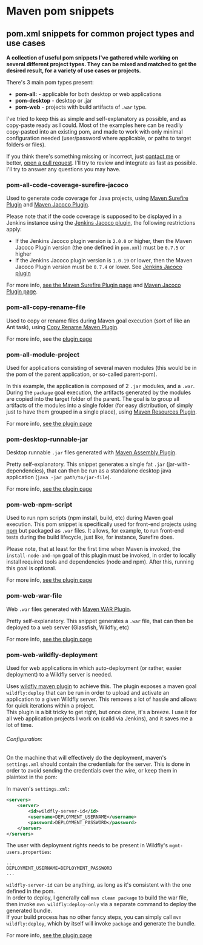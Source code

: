 # Maven pom snippets

## pom.xml snippets for common project types and use cases

**A collection of useful pom snippets I've gathered while working on several different project types. They can be mixed and matched to get the desired result, for a variety of use cases or projects.**  
  
There's 3 main pom types present:  
- **pom-all:** - applicable for both desktop or web applications  
- **pom-desktop** - desktop or .jar  
- **pom-web** - projects with build artifacts of `.war` type.  

I've tried to keep this as simple and self-explanatory as possible, and as copy-paste ready as I could. Most of the examples here can be readily copy-pasted into an existing pom, and made to work with only minimal configuration needed (user/password where applicable, or paths to target folders or files).  

If you think there's something missing or incorrect, just [contact me](https://www.andreistraut.info/#contact) or better, [open a pull request](https://help.github.com/articles/creating-a-pull-request/). I'll try to review and integrate as fast as possible. I'll try to answer any questions you may have.  

### pom-all-code-coverage-surefire-jacoco

Used to generate code coverage for Java projects, using [Maven Surefire Plugin](http://maven.apache.org/surefire/maven-surefire-plugin/) and [Maven Jacoco Plugin](https://mvnrepository.com/artifact/org.jacoco/jacoco-maven-plugin).  
  
Please note that if the code coverage is supposed to be displayed in a Jenkins instance using the [Jenkins Jacoco plugin](https://wiki.jenkins.io/display/JENKINS/JaCoCo+Plugin), the following restrictions apply:  
- If the Jenkins Jacoco plugin version is `2.0.0` or higher, then the Maven Jacoco Plugin version (the one defined in `pom.xml`) must be `0.7.5` or higher  
- If the Jenkins Jacoco plugin version is `1.0.19` or lower, then the Maven Jacoco Plugin version must be `0.7.4` or lower. See [Jenkins Jacoco plugin](https://wiki.jenkins.io/display/JENKINS/JaCoCo+Plugin)  

For more info, [see the Maven Surefire Plugin page](http://maven.apache.org/surefire/maven-surefire-plugin/) and [Maven Jacoco Plugin page](https://mvnrepository.com/artifact/org.jacoco/jacoco-maven-plugin).  

### pom-all-copy-rename-file
  
Used to copy or rename files during Maven goal execution (sort of like an Ant task), using [Copy Rename Maven Plugin](https://mvnrepository.com/artifact/com.coderplus.maven.plugins/copy-rename-maven-plugin/1.0).  
  
For more info, see the [plugin page](https://mvnrepository.com/artifact/com.coderplus.maven.plugins/copy-rename-maven-plugin/1.0)

### pom-all-module-project

Used for applications consisting of several maven modules (this would be in the pom of the parent application, or so-called parent-pom).  
  
In this example, the application is composed of 2 `.jar` modules, and a `.war`. During the `package` goal execution, the artifacts generated by the modules are copied into the target folder of the parent. The goal is to group all artifacts of the modules into a single folder (for easy distribution, of simply just to have them grouped in a single place), using [Maven Resources Plugin](https://maven.apache.org/plugins/maven-resources-plugin/).  
  
For more info, [see the plugin page](https://maven.apache.org/plugins/maven-resources-plugin/)  

### pom-desktop-runnable-jar

Desktop runnable `.jar` files generated with [Maven Assembly Plugin](http://maven.apache.org/plugins/maven-assembly-plugin/).  
  
Pretty self-explanatory. This snippet generates a single fat `.jar` (jar-with-dependencies), that can then be run as a standalone desktop java application (`java -jar path/to/jar-file`).  
  
For more info, [see the plugin page](http://maven.apache.org/plugins/maven-assembly-plugin/) 
  
### pom-web-npm-script
  
Used to run npm scripts (npm install, build, etc) during Maven goal execution. This pom snippet is specifically used for front-end projects using [npm](https://www.npmjs.com/) but packaged as `.war` files. It allows, for example, to run front-end tests during the build lifecycle, just like, for instance, Surefire does.

Please note, that at least for the first time when Maven is invoked, the `install-node-and-npm` goal of this plugin must be invoked, in order to locally install required tools and dependencies (node and npm). After this, running this goal is optional.

For more info, [see the plugin page](https://mvnrepository.com/artifact/com.github.eirslett/frontend-maven-plugin)  

### pom-web-war-file

Web `.war` files generated with [Maven WAR Plugin](https://maven.apache.org/plugins/maven-war-plugin/index.html).  
  
Pretty self-explanatory. This snippet generates a `.war` file, that can then be deployed to a web server (Glassfish, Wildfly, etc)
  
For more info, [see the plugin page](https://maven.apache.org/plugins/maven-war-plugin/index.html) 

### pom-web-wildfly-deployment
Used for web applications in which auto-deployment (or rather, easier deployment) to a Wildfly server is needed.  
  
Uses  [wildfly maven plugin](https://docs.jboss.org/wildfly/plugins/maven/latest/) to achieve this. The plugin exposes a maven goal `wildfly:deploy` that can be run in order to upload and activate an application to a given Wildfly server. This removes a lot of hassle and allows for quick iterations within a project.  
This plugin is a bit tricky to get right, but once done, it's a breeze. I use it for all web application projects I work on (calld via Jenkins), and it saves me a lot of time.  
  
###### Configuration:
On the machine that will effectively do the deployment, maven's `settings.xml` should contain the credentials for the server. This is done in order to avoid sending the credentials over the wire, or keep them in plaintext in the pom:  
  
In maven's `settings.xml:`  
```xml
<servers>  
    <server>  
        <id>wildfly-server-id</id>  
        <username>DEPLOYMENT_USERNAME</username>  
        <password>DEPLOYMENT_PASSWORD</password>  
    </server>  
</servers>  
```  

The user with deployment rights needs to be present in Wildfly's `mgmt-users.properties`:  
```text
...
DEPLOYMENT_USERNAME=DEPLOYMENT_PASSWORD
...
```
  
`wildfly-server-id` can be anything, as long as it's consistent with the one defined in the pom.  
In order to deploy, I generally call `mvn clean package` to build the war file, then invoke `mvn wildfly:deploy-only` via a separate command to deploy the generated bundle.  
If your build process has no other fancy steps, you can simply call `mvn wildfly:deploy`, which by itself will invoke `package` and generate the bundle.  
  
For more info, [see the plugin page](https://docs.jboss.org/wildfly/plugins/maven/latest/) 




















